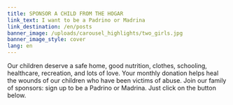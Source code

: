 ```yaml
---
title: SPONSOR A CHILD FROM THE HOGAR
link_text: I want to be a Padrino or Madrina
link_destination: /en/posts
banner_image: /uploads/carousel_highlights/two_girls.jpg
banner_image_style: cover
lang: en
---
```

Our children deserve a safe home, good nutrition, clothes, schooling, healthcare, recreation, and lots of love. Your monthly donation helps heal the wounds of our children who have been victims of abuse. Join our family of sponsors: sign up to be a Padrino or Madrina. Just click on the button below.